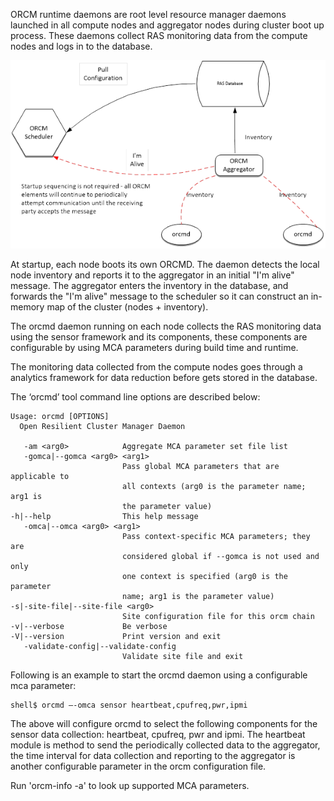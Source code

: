 ORCM runtime daemons are root level resource manager daemons launched in all compute nodes and aggregator nodes during cluster boot up process. These daemons collect RAS monitoring data from the compute nodes and logs in to the database.

![](3-ORCM-User-Guide/3.2-ORCM-System-Daemons/ORCM-Runtime-Daemons-Startup.png)

At startup, each node boots its own ORCMD. The daemon detects the local node inventory and reports it to the aggregator in an initial "I'm alive" message. The aggregator enters the inventory in the database, and forwards the "I'm alive" message to the scheduler so it can construct an in-memory map of the cluster (nodes + inventory).

The orcmd daemon running on each node collects the RAS monitoring data using the sensor framework and its components, these components are configurable by using MCA parameters during build time and runtime. 

The monitoring data collected from the compute nodes goes through a analytics framework for data reduction before gets stored in the database.

The ‘orcmd’ tool command line options are described below:
```
Usage: orcmd [OPTIONS]
  Open Resilient Cluster Manager Daemon
 
   -am <arg0>            Aggregate MCA parameter set file list
   -gomca|--gomca <arg0> <arg1>  
                         Pass global MCA parameters that are applicable to
                         all contexts (arg0 is the parameter name; arg1 is
                         the parameter value)
-h|--help                This help message
   -omca|--omca <arg0> <arg1>  
                         Pass context-specific MCA parameters; they are
                         considered global if --gomca is not used and only
                         one context is specified (arg0 is the parameter
                         name; arg1 is the parameter value)
-s|-site-file|--site-file <arg0>  
                         Site configuration file for this orcm chain
-v|--verbose             Be verbose
-V|--version             Print version and exit
   -validate-config|--validate-config 
                         Validate site file and exit
```

Following is an example to start the orcmd daemon using a configurable mca parameter:
```
shell$ orcmd –-omca sensor heartbeat,cpufreq,pwr,ipmi
```

The above will configure orcmd to select the following components for the sensor data collection: heartbeat, cpufreq, pwr and ipmi. The heartbeat module is method to send the periodically collected data to the aggregator, the time interval for data collection and reporting to the aggregator is another configurable parameter in the orcm configuration file.

Run 'orcm-info -a' to look up supported MCA parameters.